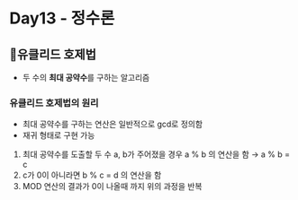 # Day13 - 정수론
## 📌유클리드 호제법
- 두 수의 **최대 공약수**를 구하는 알고리즘
### 유클리드 호제법의 원리
- 최대 공약수를 구하는 연산은 일반적으로 gcd로 정의함
- 재귀 형태로 구현 가능
1. 최대 공약수를 도출할 두 수 a, b가 주어졌을 경우 a % b 의 연산을 함 → a % b = c 
2. c가 0이 아니라면 b % c = d 의 연산을 함
3. MOD 연산의 결과가 0이 나올때 까지 위의 과정을 반복